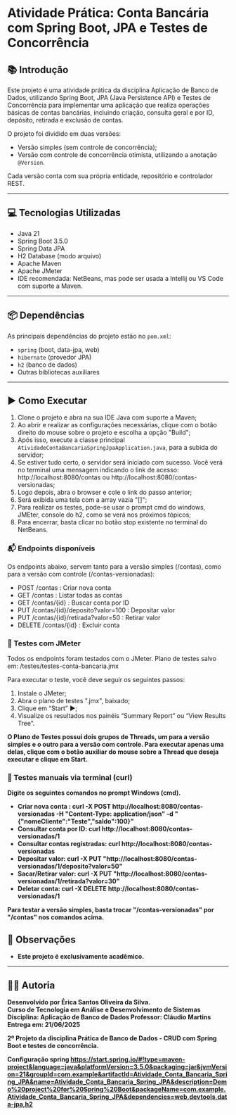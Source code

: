 # Atividade Prática: Conta Bancária com Spring Boot, JPA e Testes de Concorrência

## 📚 Introdução

Este projeto é uma atividade prática da disciplina Aplicação de Banco de Dados, utilizando Spring Boot, JPA (Java Persistence API) e Testes de Concorrência para implementar uma aplicação que realiza operações básicas de contas bancárias, incluindo criação, consulta geral e por ID, depósito, retirada e exclusão de contas.

O projeto foi dividido em duas versões:
- Versão simples (sem controle de concorrência);
- Versão com controle de concorrência otimista, utilizando a anotação `@Version`.

Cada versão conta com sua própria entidade, repositório e controlador REST.

---

## 💻 Tecnologias Utilizadas

- Java 21
- Spring Boot 3.5.0
- Spring Data JPA
- H2 Database (modo arquivo)
- Apache Maven
- Apache JMeter
- IDE recomendada: NetBeans, mas pode ser usada a Intellij ou VS Code com suporte a Maven.

---

## 📦 Dependências

As principais dependências do projeto estão no `pom.xml`:

- `spring` (boot, data-jpa, web)
- `hibernate` (provedor JPA)
- `h2` (banco de dados)
- Outras bibliotecas auxiliares

---

## ▶️ Como Executar

1. Clone o projeto e abra na sua IDE Java com suporte a Maven;
2. Ao abrir e realizar as configurações necessárias, clique com o botão direito do mouse sobre o projeto e escolha a opção "Build";
3. Após isso, execute a classe principal `AtividadeContaBancariaSpringJpaApplication.java`, para a subida do servidor;
4. Se estiver tudo certo, o servidor será iniciado com sucesso. Você verá no terminal uma mensagem indicando o link de acesso: http://localhost:8080/contas ou http://localhost:8080/contas-versionadas;
5. Logo depois, abra o browser e cole o link do passo anterior;
6. Será exibida uma tela com a array vazia "[]";
7. Para realizar os testes, pode-se usar o prompt cmd do windows, JMEter, console do h2, como se verá nos próximos tópicos;
8. Para encerrar, basta clicar no botão stop existente no terminal do NetBeans.

### 📬 Endpoints disponíveis
Os endpoints abaixo, servem tanto para a versão simples (/contas), como para a versão com controle (/contas-versionadas):
- POST /contas : Criar nova conta
- GET /contas : Listar todas as contas
- GET /contas/{id} : Buscar conta por ID
- PUT /contas/{id}/deposito?valor=100 : Depositar valor
- PUT /contas/{id}/retirada?valor=50 : Retirar valor
- DELETE /contas/{id} : Excluir conta

### 🧪 Testes com JMeter
Todos os endpoints foram testados com o JMeter. Plano de testes salvo em: /testes/testes-conta-bancaria.jmx

Para executar o teste, você deve seguir os seguintes passos:
1. Instale o JMeter;
2. Abra o plano de testes ".jmx", baixado;
3. Clique em “Start” ▶️;
4. Visualize os resultados nos painéis “Summary Report” ou “View Results Tree”.

<b>O Plano de Testes possui dois grupos de Threads, um para a versão simples e o outro para a versão com controle. Para executar apenas uma delas, clique com o botão auxiliar do mouse sobre a Thread que deseja executar e clique em Start.<b>

### 🧪 Testes manuais via terminal (curl)
Digite os seguintes comandos no prompt Windows (cmd).
- Criar nova conta : curl -X POST http://localhost:8080/contas-versionadas -H "Content-Type: application/json" -d "{\"nomeCliente\":\"Teste\",\"saldo\":100}"
- Consultar conta por ID: curl http://localhost:8080/contas-versionadas/1
- Consultar contas registradas: curl http://localhost:8080/contas-versionadas
- Depositar valor: curl -X PUT "http://localhost:8080/contas-versionadas/1/deposito?valor=50"
- Sacar/Retirar valor: curl -X PUT "http://localhost:8080/contas-versionadas/1/retirada?valor=30"
- Deletar conta: curl -X DELETE http://localhost:8080/contas-versionadas/1

<b>Para testar a versão simples, basta trocar "/contas-versionadas" por "/contas" nos comandos acima.<b>

## 📝 Observações

- Este projeto é exclusivamente acadêmico.

---

## 👩‍💻 Autoria

Desenvolvido por Érica Santos Oliveira da Silva.  
Curso de Tecnologia em Análise e Desenvolvimento de Sistemas  
Disciplina: Aplicação de Banco de Dados
Professor: Cláudio Martins  
Entrega em: 21/06/2025

2º Projeto da disciplina Prática de Banco de Dados - CRUD com Spring Boot e testes de concorrência.

Configuração spring
https://start.spring.io/#!type=maven-project&language=java&platformVersion=3.5.0&packaging=jar&jvmVersion=21&groupId=com.example&artifactId=Atividade_Conta_Bancaria_Spring_JPA&name=Atividade_Conta_Bancaria_Spring_JPA&description=Demo%20project%20for%20Spring%20Boot&packageName=com.example.Atividade_Conta_Bancaria_Spring_JPA&dependencies=web,devtools,data-jpa,h2
